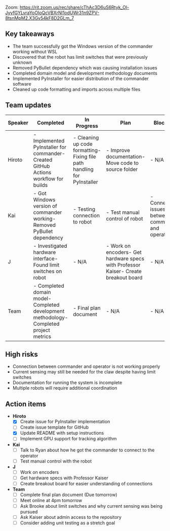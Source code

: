 Zoom: https://rit.zoom.us/rec/share/cThAc3D6uS6Rtyk_Ol-JyyfGYLvraYoOIoQcVBXrNl1odUWr31n9ZPV-8tsnMpM2.X3Gv54kF8D2GLm_7 

## Key takeaways

- The team successfully got the Windows version of the commander working without WSL
- Discovered that the robot has limit switches that were previously unknown
- Removed PyBullet dependency which was causing installation issues
- Completed domain model and development methodology documents
- Implemented PyInstaller for easier distribution of the commander software
- Cleaned up code formatting and imports across multiple files
## Team updates

| **Speaker** |                                     **Completed**                                      |                             **In Progress**                              |                                      **Plan**                                       |                    **Blockers**                    |
|-------------|----------------------------------------------------------------------------------------|--------------------------------------------------------------------------|-------------------------------------------------------------------------------------|----------------------------------------------------|
| Hiroto      | - Implemented PyInstaller for commander- Created GitHub Actions workflow for builds    | - Cleaning up code formatting- Fixing file path handling for PyInstaller | - Improve documentation- Move code to source folder                                 | - N/A                                              |
| Kai         | - Got Windows version of commander working- Removed PyBullet dependency                | - Testing connection to robot                                            | - Test manual control of robot                                                      | - Connection issues between commander and operator |
| J           | - Investigated hardware interface- Found limit switches on robot                       | - N/A                                                                    | - Work on encoders- Get hardware specs with Professor Kaiser- Create breakout board | - N/A                                              |
| Team        | - Completed domain model- Completed development methodology- Completed project metrics | - Final plan document                                                    | - N/A                                                                               | - N/A                                              |

## High risks

- Connection between commander and operator is not working properly
- Current sensing may still be needed for the claw despite having limit switches
- Documentation for running the system is incomplete
- Multiple robots will require additional coordination
## Action items

- **Hiroto**
    - [x] Create issue for PyInstaller implementation
    - [ ] Create issue template for GitHub
    - [x] Update README with setup instructions
    - [ ] Implement GPU support for tracking algorithm
- **Kai**
    - [ ] Talk to Ryan about how he got the commander to connect to the operator
    - [ ] Test manual control with the robot
- **J**
    - [ ] Work on encoders
    - [ ] Get hardware specs with Professor Kaiser
    - [ ] Create breakout board for easier understanding of connections
- **Team**
    - [ ] Complete final plan document (Due tomorrow)
    - [ ] Meet online at 4pm tomorrow
    - [ ] Ask Brooke about limit switches and why current sensing was being pursued
    - [ ] Ask Kaiser about admin access to the repository
    - [ ] Consider adding unit testing as a stretch goal

